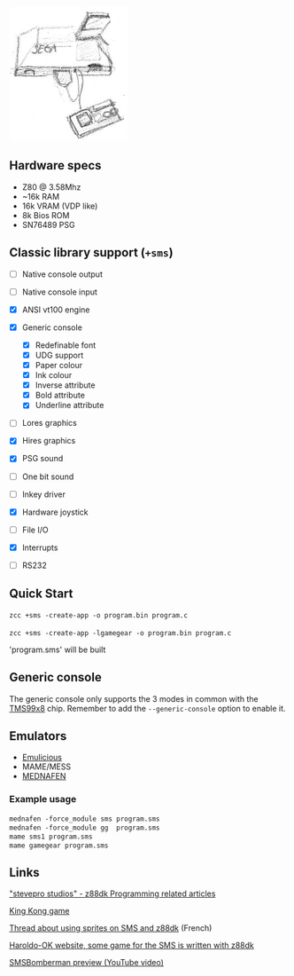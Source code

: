 ![](images/platform/sms.jpg)

## Hardware specs

* Z80 @ 3.58Mhz
* ~16k RAM
* 16k VRAM (VDP like)
* 8k Bios ROM
* SN76489 PSG

## Classic library support (`+sms`)

* [ ] Native console output
* [ ] Native console input
* [x] ANSI vt100 engine
* [x] Generic console
    * [x] Redefinable font
    * [x] UDG support
    * [x] Paper colour
    * [x] Ink colour
    * [x] Inverse attribute
    * [x] Bold attribute
    * [x] Underline attribute
* [ ] Lores graphics
* [x] Hires graphics
* [x] PSG sound
* [ ] One bit sound
* [ ] Inkey driver
* [x] Hardware joystick
* [ ] File I/O
* [x] Interrupts
* [ ] RS232


## Quick Start

    zcc +sms -create-app -o program.bin program.c

    zcc +sms -create-app -lgamegear -o program.bin program.c


'program.sms' will be built


## Generic console

The generic console only supports the 3 modes in common with the [TMS99x8](Classic-TMS9918) chip. Remember to add the `--generic-console` option to enable it.

## Emulators

* [Emulicious](https://emulicious.net)
* MAME/MESS
* [MEDNAFEN](https://mednafen.github.io/)


### Example usage

    mednafen -force_module sms program.sms
    mednafen -force_module gg  program.sms
    mame sms1 program.sms
    mame gamegear program.sms




## Links

["stevepro studios" - z88dk Programming related articles](http://steveproxna.blogspot.it/search/label/z88dk)

[King Kong game](http://hirudov.com/sega/KingKongSMS.php)

[Thread about using sprites on SMS and z88dk](http://www.mastersystem-france.com/t1686p30-programmation-master-system-en-assembleur-variante-en-c) (French)

[Haroldo-OK website, some game for the SMS is written with z88dk](http://www.haroldo-ok.com/)

[SMSBomberman preview (YouTube video)](https://www.youtube.com/watch?v=akYolXhhL1Q)


